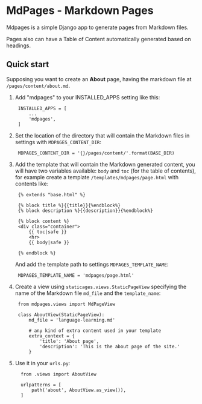 MdPages - Markdown Pages
=====

Mdpages is a simple Django app to generate pages from Markdown files.

Pages also can have a Table of Content automatically generated based
on headings.

Quick start
-----------

Supposing you want to create an **About** page, having the markdown
file at `/pages/content/about.md`.

1. Add "mdpages" to your INSTALLED_APPS setting like this:

		INSTALLED_APPS = [
			...
			'mdpages',
		]

2. Set the location of the directory that will contain the Markdown
   files in settings with `MDPAGES_CONTENT_DIR`:
   
		MDPAGES_CONTENT_DIR = '{}/pages/content/'.format(BASE_DIR)

3. Add the template that will contain the Markdown generated content,
   you will have two variables available: `body` and `toc` (for the
   table of contents), for example create a template
   `/templates/mdpages/page.html` with contents like:
   
		{% extends "base.html" %}

		{% block title %}{{title}}{%endblock%}
		{% block description %}{{description}}{%endblock%}

		{% block content %}
		<div class="container">
			{{ toc|safe }}
			<hr>
			{{ body|safe }}

		{% endblock %}

	And add the template path to settings
    `MDPAGES_TEMPLATE_NAME`:
	
	    MDPAGES_TEMPLATE_NAME = 'mdpages/page.html'

4. Create a view using `staticages.views.StaticPageView` specifying
   the name of the Markdown file `md_file` and the `template_name`:

		from mdpages.views import MdPageView

		class AboutView(StaticPageView):
			md_file = 'language-learning.md'

			# any kind of extra content used in your template
			extra_context = {
				'title': 'About page',
				'description': 'This is the about page of the site.'
			}

5. Use it in your `urls.py`:

		 from .views import AboutView

		 urlpatterns = [
			 path('about', AboutView.as_view()),	
		 ]

